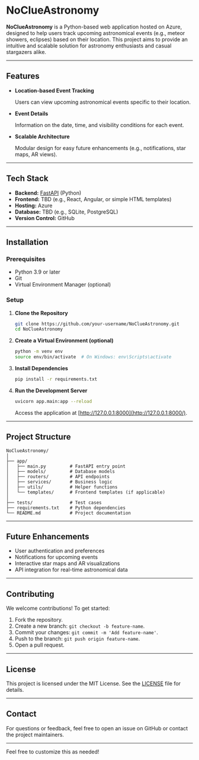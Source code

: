 
# NoClueAstronomy

**NoClueAstronomy** is a Python-based web application hosted on Azure, designed to help users track upcoming astronomical events (e.g., meteor showers, eclipses) based on their location. This project aims to provide an intuitive and scalable solution for astronomy enthusiasts and casual stargazers alike.

---

## Features

* **Location-based Event Tracking**

  Users can view upcoming astronomical events specific to their location.
* **Event Details**

  Information on the date, time, and visibility conditions for each event.
* **Scalable Architecture**

  Modular design for easy future enhancements (e.g., notifications, star maps, AR views).

---

## Tech Stack

* **Backend:** [FastAPI](https://fastapi.tiangolo.com/) (Python)
* **Frontend:** TBD (e.g., React, Angular, or simple HTML templates)
* **Hosting:** Azure
* **Database:** TBD (e.g., SQLite, PostgreSQL)
* **Version Control:** GitHub

---

## Installation

### Prerequisites

* Python 3.9 or later
* Git
* Virtual Environment Manager (optional)

### Setup

1. **Clone the Repository**

   ```bash
   git clone https://github.com/your-username/NoClueAstronomy.git
   cd NoClueAstronomy
   ```
2. **Create a Virtual Environment (optional)**

   ```bash
   python -m venv env
   source env/bin/activate  # On Windows: env\Scripts\activate
   ```
3. **Install Dependencies**

   ```bash
   pip install -r requirements.txt
   ```
4. **Run the Development Server**

   ```bash
   uvicorn app.main:app --reload
   ```

   Access the application at [http://127.0.0.1:8000](http://127.0.0.1:8000/).

---

## Project Structure

```
NoClueAstronomy/
│
├── app/
│   ├── main.py         # FastAPI entry point
│   ├── models/         # Database models
│   ├── routers/        # API endpoints
│   ├── services/       # Business logic
│   ├── utils/          # Helper functions
│   └── templates/      # Frontend templates (if applicable)
│
├── tests/              # Test cases
├── requirements.txt    # Python dependencies
└── README.md           # Project documentation
```

---

## Future Enhancements

* User authentication and preferences
* Notifications for upcoming events
* Interactive star maps and AR visualizations
* API integration for real-time astronomical data

---

## Contributing

We welcome contributions! To get started:

1. Fork the repository.
2. Create a new branch: `git checkout -b feature-name`.
3. Commit your changes: `git commit -m 'Add feature-name'`.
4. Push to the branch: `git push origin feature-name`.
5. Open a pull request.

---

## License

This project is licensed under the MIT License. See the [LICENSE](https://chatgpt.com/g/g-p-6781b16f4b248191824ba1963528e04c-noclueastronomy/c/LICENSE) file for details.

---

## Contact

For questions or feedback, feel free to open an issue on GitHub or contact the project maintainers.

---

Feel free to customize this as needed!
